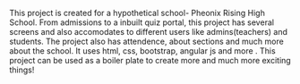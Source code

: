 This project is created for a hypothetical school- Pheonix Rising High School. From admissions to a inbuilt quiz portal, this project has several screens and also accomodates to different users like admins(teachers) and students. The project also has attendence, about sections and much more about the school. It uses html, css, bootstrap, angular js and more . This project can be used as a boiler plate to create more and much more exciting things!
